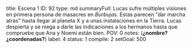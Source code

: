 title:          Escena 1
ID:             92
type:           md
summaryFull:    Lucas sufre múltiples visiones en primera persona de masacres en *Burbujas*. Estas parecen "dar marcha atrás" hasta llegar al planeta X y a unas instalaciones en la Tierra. Lucas despierta y se niega a darle las indicaciones a los hermanos hasta que compruebe que Ana y Noemí están bien.
POV:            0
notes:          (**¿nombre? ¿coordenadas?**)
label:          4
status:         1
compile:        2
setGoal:        500


